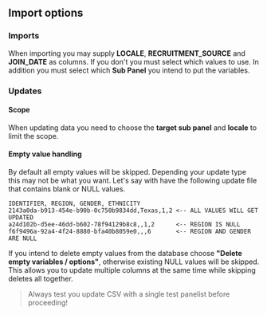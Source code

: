 ## Import options

### Imports
When importing you may supply **LOCALE**, **RECRUITMENT_SOURCE** and **JOIN_DATE** as columns. If you don't you must select which values to use. In addition you must select which **Sub Panel** you intend to put the variables.

### Updates

#### Scope

When updating data you need to choose the **target sub panel** and **locale** to limit the scope.

#### Empty value handling

By default all empty values will be skipped. Depending your update type this may not be what you want. Let's say with have the following update file that contains blank or NULL values.

```
IDENTIFIER, REGION, GENDER, ETHNICITY
2143a0da-b913-454e-b90b-0c750b9834dd,Texas,1,2 <-- ALL VALUES WILL GET UPDATED
a24d102b-d5ee-46dd-b602-78f94129b8c8,,1,2      <-- REGION IS NULL
f6f9496a-92a4-4f24-8880-bfa40b8059e0,,,6       <-- REGION AND GENDER ARE NULL
```

If you intend to delete empty values from the database choose **"Delete empty variables / options"**, otherwise existing NULL values will be skipped. This allows you to update multiple columns at the same time while skipping deletes all together.

> Always test you update CSV with a single test panelist before proceeding!
